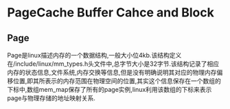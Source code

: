 # PageCache Buffer Cahce and Block

## Page

Page是linux描述内存的一个数据结构,一般大小位4kb.该结构定义在/include/linux/mm_types.h头文件中,总字节大小是32字节.该结构记录了相应内存的状态信息,文件系统,内存交换等信息,但是没有明确说明其对应的物理内存偏移位置,即其所表示的内存范围在物理空间的位置,其实这个信息保存在一个数组的下标中,数组mem_map保存了所有的page实例,linux利用该数组的下标来表示page与物理存储的地址映射关系.

```

```